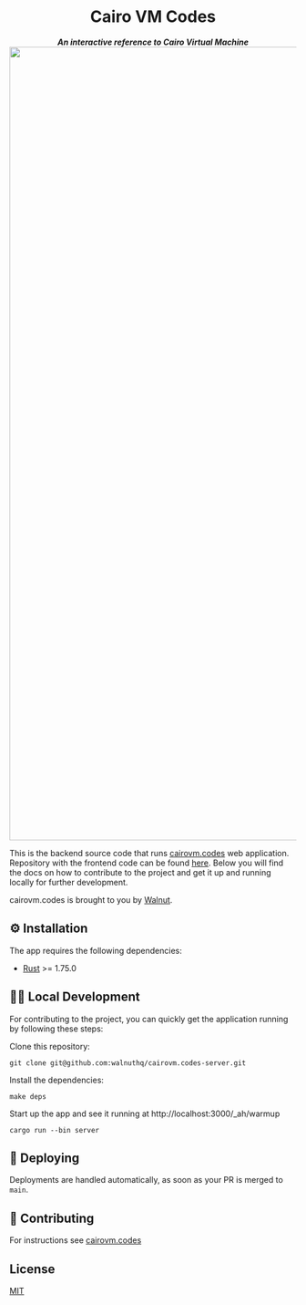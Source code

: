 <p align="center">
  <h1 align="center">Cairo VM Codes</h1>
</p>
<p align="center">
  <strong><i>An interactive reference to Cairo Virtual Machine</i></strong>
  <img width="1392" alt="cairovm.codes app screenshot" src="https://github.com/walnuthq/cairovm.codes-server/assets/2983746/63c8813d-70ea-4815-ae03-da9e5ee4af32">
</p>

This is the backend source code that runs [cairovm.codes](http://cairovm.codes) web application. Repository with the frontend code can be found [here](https://github.com/walnuthq/cairovm.codes). Below you will find the docs on how to contribute to the project and get it up and running locally for further development.

cairovm.codes is brought to you by [Walnut](https://www.walnut.dev).

## ⚙️ Installation

The app requires the following dependencies:

- [Rust](https://www.rust-lang.org/) >= 1.75.0

## 👩‍💻 Local Development

For contributing to the project, you can quickly get the application running by following these steps:

Clone this repository:

    git clone git@github.com:walnuthq/cairovm.codes-server.git

Install the dependencies:

    make deps

Start up the app and see it running at http://localhost:3000/_ah/warmup

    cargo run --bin server

## 🚀 Deploying

Deployments are handled automatically, as soon as your PR is merged to `main`.

## 🤗 Contributing

For instructions see [cairovm.codes](https://github.com/walnuthq/cairovm.codes)

## License

[MIT](LICENSE)
